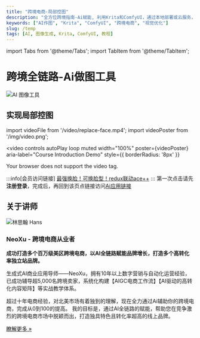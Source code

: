 ```yaml
---
title: "跨境电商-局部控图"
description: "全方位跨境指南-Ai赋能, 利用Krita和ComfyUI，通过本地部署或云服务，实现精准控制的AI图像生成与编辑，优化电商视觉内容。"
keywords: ["AI作图", "Krita", "ComfyUI", "跨境电商", "视觉优化"]
slug: /temp
tags: [AI, 图像生成, Krita, ComfyUI, 教程]
---
```

import Tabs from '@theme/Tabs';
import TabItem from '@theme/TabItem';

# 跨境全链路-Ai做图工具
![AI 图像工具](/img/image%20tool.jpg)



## 实现局部控图

import videoFile from '/video/replace-face.mp4';
import videoPoster from '/img/video.png';

<video
  controls
  autoPlay
  loop
  muted
  width="100%"
  poster={videoPoster}
  aria-label="Course Introduction Demo"
  style={{ borderRadius: '8px' }}
>
  <source src={videoFile} type="video/mp4" />
  Your browser does not support the video tag.
</video>

:::info[会员访问链接]
[最强换脸！可换脸型！redux联动ace++](https://www.liblib.art/lib3?uuid=ab03812c23254badb6135d8d110caacf&modelInfo=e2c816e65ae04ba7a24aa264f027a1df)
:::
第一次点击请先**注册登录**，完成后，再回到该页点链接访问[Ai应用链接](https://www.liblib.art/lib3?uuid=ab03812c23254badb6135d8d110caacf&modelInfo=e2c816e65ae04ba7a24aa264f027a1df)



## 关于讲师

<div className="row row--align-center">
  <div className="col col--3">
    <img
      src="/img/neoxu.png"
      alt="林思翰 Hans"
      className="instructor-profile-pic"
    />
  </div>
  <div className="col col--9">
    <h3>NeoXu - 跨境电商从业者</h3>
    <p><strong>成功打造多个百万级美区跨境电商，以AI全链路赋能品牌增长，打造多个高转化率独立站品牌。</strong></p>
    <p>
      生成式AI商业应用导师——NeoXu，拥有10年以上数字营销与自动化运营经验，已成功辅导超5,000名跨境卖家，系统化构建【AIGC电商工作流】【AI驱动的高转化内容矩阵】等实战教学体系。
    </p>
    <p>
      超过十年电商经验，对北美市场有着独到的理解，现在全力通过Ai辅助你的跨境电商，完成从0到100的提高。
      我的目标是，通过AI全链路的赋能，帮助您在竞争激烈的跨境电商市场中脱颖而出，打造独具特色且转化率超高的线上品牌。
    </p>
    <a href="#">瞭解更多 &raquo;</a>
  </div>
</div>